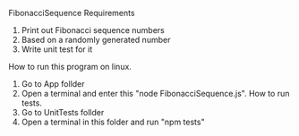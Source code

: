 FibonacciSequence
Requirements 
1. Print out Fibonacci sequence numbers 
2. Based on a randomly generated number 
3. Write unit test for it

How to run this program on linux. 
1. Go to App follder
2. Open a terminal and enter this "node FibonacciSequence.js".
How to run tests. 
1. Go to UnitTests follder
2. Open a terminal in this folder and run "npm tests"
